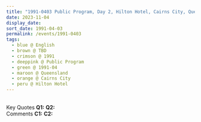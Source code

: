```yaml
---
title: "1991-0403 Public Program, Day 2, Hilton Hotel, Cairns City, Queensland, Australia"
date: 2023-11-04
display_date: 
sort_date: 1991-04-03
permalink: /events/1991-0403
tags:
  - blue @ English
  - brown @ TBD
  - crimson @ 1991
  - deeppink @ Public Program
  - green @ 1991-04
  - maroon @ Queensland
  - orange @ Cairns City
  - peru @ Hilton Hotel
---
```


<br>

<wave-list>
  <list-title color="DarkSeaGreen" width="55">Key Quotes</list-title>
  <list-item color="BlanchedAlmond" width="280"><b>Q1:</b> <i></i></list-item>
  <list-item color="Lavender" width="280"><b>Q2:</b> <i></i></list-item>
</wave-list>

<br>

<wave-list>
  <list-title color="DarkSeaGreen" width="55">Comments</list-title>
  <list-item color="BlanchedAlmond" width="280"><b>C1:</b> <i></i></list-item>
  <list-item color="Lavender" width="280"><b>C2:</b> <i></i></list-item>
</wave-list>